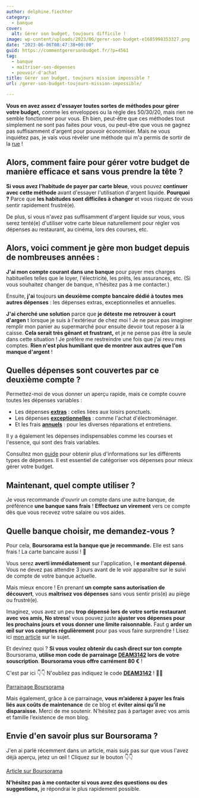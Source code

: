 ```yaml
---
author: delphine.fiechter
category:
  - banque
cover:
  alt: Gérer son budget, toujours difficile !
image: wp-content/uploads/2023/06/gerer-son-budget-e1685998353327.png
date: "2023-06-06T08:47:38+00:00"
guid: https://commentgerersonbudget.fr/?p=4561
tag:
  - banque
  - maîtriser-ses-dépenses
  - pouvoir-d'achat
title: Gérer son budget, toujours mission impossible ?
url: /gerer-son-budget-toujours-mission-impossible/

---
```

**Vous en avez assez d'essayer toutes sortes de méthodes pour gérer votre budget,** comme les enveloppes ou la règle des 50/30/20, mais rien ne semble fonctionner pour vous. Eh bien, peut-être que ces méthodes tout simplement ne sont pas faites pour vous, ou peut-être que vous ne gagnez pas suffisamment d'argent pour pouvoir économiser. Mais ne vous inquiétez pas, je vais vous révéler une méthode qui m'a permis de sortir de la [rue](https://commentgerersonbudget.fr/qui-suis-je) !

## Alors, comment faire pour gérer votre budget de manière efficace et sans vous prendre la tête ?

**Si vous avez l'habitude de payer par carte bleue**, vous pouvez **continuer avec cette méthode** avant d'essayer l'utilisation d'argent liquide. **Pourquoi ?** Parce que **les habitudes sont difficiles à changer** et vous risquez de vous sentir rapidement frustré(e).

De plus, si vous n'avez pas suffisamment d'argent liquide sur vous, vous serez tenté(e) d'utiliser votre carte bleue naturellement pour régler vos dépenses au restaurant, au cinéma, lors des courses, etc.

## Alors, voici comment je gère mon budget depuis de nombreuses années :

**J'ai mon compte courant dans une banque** pour payer mes charges habituelles telles que le loyer, l'électricité, les prêts, les assurances, etc. (Si vous souhaitez changer de banque, n'hésitez pas à me contacter.)

Ensuite, **j'ai** toujours **un deuxième compte bancaire dédié à toutes mes autres dépenses** : les dépenses extras, exceptionnelles et annuelles.

**J'ai cherché une solution** parce que **je déteste me retrouver à court d'argen** t lorsque je suis à l'extérieur de chez moi ! Je ne peux pas imaginer remplir mon panier au supermarché pour ensuite devoir tout reposer à la caisse. **Cela serait très gênant et frustrant,** et je ne pense pas être la seule dans cette situation ! Je préfère me restreindre une fois que j'ai revu mes comptes. **Rien n'est plus humiliant que de montrer aux autres que l'on manque d'argent** !

## Quelles dépenses sont couvertes par ce deuxième compte ?

Permettez-moi de vous donner un aperçu rapide, mais ce compte couvre toutes les dépenses variables :

- Les dépenses [**extras**](https://commentgerersonbudget.fr/guide-les-depenses-extras) : celles liées aux loisirs ponctuels.
- Les dépenses [**exceptionnelles**](https://commentgerersonbudget.fr/guide-les-depenses-exceptionnelles) : comme l'achat d'électroménager.
- Et les frais **[annuels](https://commentgerersonbudget.fr/guide-les-frais-annuels)** : pour les diverses réparations et entretiens.

Il y a également les dépenses indispensables comme les courses et l'essence, qui sont des frais variables.

Consultez mon [guide](https://commentgerersonbudget.fr/guide-joindre-les-deux-bouts) pour obtenir plus d'informations sur les différents types de dépenses. Il est essentiel de catégoriser vos dépenses pour mieux gérer votre budget.

## Maintenant, quel compte utiliser ?

Je vous recommande d'ouvrir un compte dans une autre banque, de préférence **une banque sans frais** ! **Effectuez un virement** vers ce compte dès que vous recevez votre salaire ou vos aides.

## Quelle banque choisir, me demandez-vous ?

Pour cela, **Boursorama est la banque que je recommande.** Elle est sans frais ! La carte bancaire aussi ! 🤩

Vous serez **averti immédiatement** sur l'application, l **e montant dépensé**. Vous ne devez pas attendre 3 jours avant de le voir apparaître sur le suivi de compte de votre banque actuelle.

Mais mieux encore ! En prenant **un compte** **sans autorisation de découvert**, vous **maîtrisez vos dépenses** sans vous sentir pris(e) au piège ou frustré(e).

Imaginez, vous avez un peu **trop dépensé lors de votre sortie restaurant avec vos amis, No stress**! vous pouvez juste **ajuster vos dépenses pour les prochains jours et vous donner une limite raisonnable.** Faut g **arder un œil sur vos comptes régulièrement** pour pas vous faire surprendre ! Lisez ici [mon article](https://commentgerersonbudget.fr/guide-suivre-son-compte/ " mon article") sur le sujet.

Et devinez quoi ? **Si vous voulez obtenir du cash direct sur ton compte** Boursorama, **utilise mon code de parrainage [DEAM3142](https://www.boursorama-banque.com/bon-plan/parrainage-boursorama-banque) lors de votre souscription**. **Boursorama vous offre carrément 80 €** !

C'est par ici 👇👇 N'oubliez pas indiquez le code **[DEAM3142](https://www.boursorama-banque.com/bon-plan/parrainage-boursorama-banque)** ! 🤩🤩

[Parrainage Boursorama](https://www.boursorama-banque.com/bon-plan/parrainage-boursorama-banque)

Mais également, grâce à ce parrainage, **vous m’aiderez à payer les frais liés aux coûts de maintenance** de ce blog et **éviter ainsi qu’il ne disparaisse.** Merci de me soutenir. N’hésitez pas à partager avec vos amis et famille l’existence de mon blog.

## Envie d'en savoir plus sur Boursorama ?

J'en ai parlé récemment dans un article, mais suis pas sur que vous l'avez déjà aperçu, jetez un œil ! Cliquez sur le bouton 👇👇

[Article sur Boursorama](https://commentgerersonbudget.fr/compte-sans-frais-boursorama/)

**N'hésitez pas à me contacter si vous avez des questions ou des suggestions,** je répondrai le plus rapidement possible.
